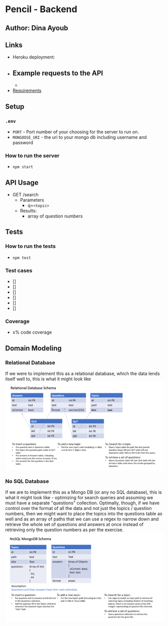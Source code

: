 # Pencil - Backend

## Author: Dina Ayoub

## Links

- Heroku deployment:
- Example requests to the API
  -
  -
- [Requirements](https://docs.google.com/document/d/1qpvi7JrHxaTUItgOC-WMRw9ofK566xQYVt0QF4-CXh8/edit#)

## Setup

### `.env`

- `PORT` - Port number of your choosing for the server to run on. 
- `MONGOOSE_URI` - the uri to your mongo db including username and password

### How to run the server

- `npm start`

## API Usage

- GET /search
  - Parameters
    - q=`<topic>`
  - Results:
    - array of question numbers

## Tests

### How to run the tests

- `npm test`

### Test cases

- [] 
- [] 
- [] 
- [] 
- [] 
- [] 

### Coverage

- x% code coverage

## Domain Modeling

### Relational Database

If we were to implement this as a relational database, which the data lends itself well to, this is what it might look like
![SQL DB](assets/relationaldb.png)

### No SQL Database

If we are to implement this as a Mongo DB (or any no SQL database), this is what it might look like - optimizing for search queries and assuming we must have a separate "questions" collection. Optimally, though, if we have control over the format of all the data and not just the topics / question numbers, then we might want to place the topics into the questions table as well and as an array of paths that we can use a regex to narrow down and retrieve the whole set of questions and answers at once instead of retrieving only the question numbers as per the exercise.
![No SQL DB](assets/nosqldb.png)